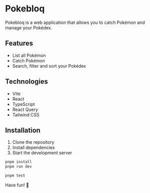 # Pokebloq

Pokebloq is a web application that allows you to catch Pokémon and manage your Pokédex.

## Features

- List all Pokémon
- Catch Pokémon
- Search, filter and sort your Pokédex

## Technologies

- Vite
- React
- TypeScript
- React Query
- Tailwind CSS

## Installation

1. Clone the repository
2. Install dependencies
3. Start the development server

```bash
pnpm install
pnpm run dev
```

```bash
pnpm test
```

Have fun! 🎉